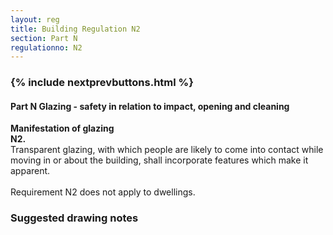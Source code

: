 ```yaml
---
layout: reg
title: Building Regulation N2
section: Part N
regulationno: N2
---
```


<div class="panel panel-primary">
  <div class="panel-heading">
    <h3 class="panel-title">
      {% include nextprevbuttons.html %}
        <h4>Part N Glazing - safety in relation to impact, opening and cleaning</h4>
    </h3>
  </div>
  <div class="panel-body">
    <p>
        <strong>Manifestation of glazing</strong><br>
        <strong>N2.</strong><br>
            Transparent glazing, with which people are likely to come into contact while moving in or about the building, shall incorporate features which make it apparent.<br><br>
            Requirement N2 does not apply to dwellings.
    </p>
  </div>
</div>



### Suggested drawing notes